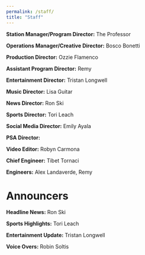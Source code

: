 ```yaml
---
permalink: /staff/
title: "Staff"
---
```


**Station Manager/Program Director:** The Professor

**Operations Manager/Creative Director:** Bosco Bonetti

**Production Director:** Ozzie Flamenco

**Assistant Program Director:** Remy

**Entertainment Director:** Tristan Longwell

**Music Director:** Lisa Guitar

**News Director:** Ron Ski

**Sports Director:** Tori Leach

**Social Media Director:** Emily Ayala

**PSA Director:**

**Video Editor:** Robyn Carmona

**Chief Engineer:** Tibet Tornaci

**Engineers:** Alex Landaverde, Remy

# Announcers

**Headline News:** Ron Ski

**Sports Highlights:** Tori Leach

**Entertainment Update:** Tristan Longwell

**Voice Overs:** Robin Soltis
